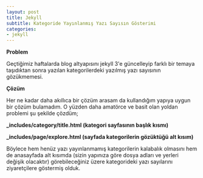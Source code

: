 ```yaml
---
layout: post
title: Jekyll 
subtitle: Kategoride Yayınlanmış Yazı Sayısın Gösterimi
categories:
- jekyll
---
```


**Problem**

Geçtiğimiz haftalarda blog altyapısını jekyll 3'e güncelleyip farklı bir temaya taşıdıktan sonra yazılan kategorilerdeki yazılmış yazı sayısının gözükmemesi.

**Çözüm**

Her ne kadar daha akıllıca bir çözüm arasam da kullandığım yapıya uygun bir çözüm bulamadım. O yüzden daha amatörce ve basit olan yoldan problemi şu şekilde çözdüm;  

**_includes/category/title.html (kategori sayfasının başlık kısmı)**  

<script src="https://gist.github.com/nuriu/bce3344c9e3a16d1cb13.js"></script>

**_includes/page/explore.html (sayfada kategorilerin gözüktüğü alt kısım)**  

<script src="https://gist.github.com/nuriu/e06baa695be1658cc7b9.js"></script>

Böylece hem henüz yazı yayınlanmamış kategorilerin kalabalık olmasını hem de anasayfada alt kısımda (sizin yapınıza göre dosya adları ve yerleri değişik olacaktır) görebileceğiniz üzere kategorideki yazı sayılarını ziyaretçilere göstermiş olduk.